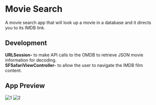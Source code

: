 # Movie Search
A movie search app that will look up a movie in a database and it directs you to its IMDB link.

## Development
**URLSession-** to make API calls to the OMDB to retrieve JSON movie information for decoding.\
**SFSafariViewController-** to allow the user to navigate the IMDB film content.

## App Preview
![1](https://github.com/ldizon8/iOS-Development/blob/master/Movie%20Search/Movie%20Search/1.png)
![2](https://github.com/ldizon8/iOS-Development/blob/master/Movie%20Search/Movie%20Search/2.png)


